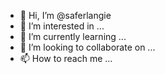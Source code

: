 - 👋 Hi, I’m @saferlangie
- 👀 I’m interested in ...
- 🌱 I’m currently learning ...
- 💞️ I’m looking to collaborate on ...
- 📫 How to reach me ...

<!---
saferlangie/saferlangie is a ✨ special ✨ repository because its `README.md` (this file) appears on your GitHub profile.
You can click the Preview link to take a look at your changes.
--->
